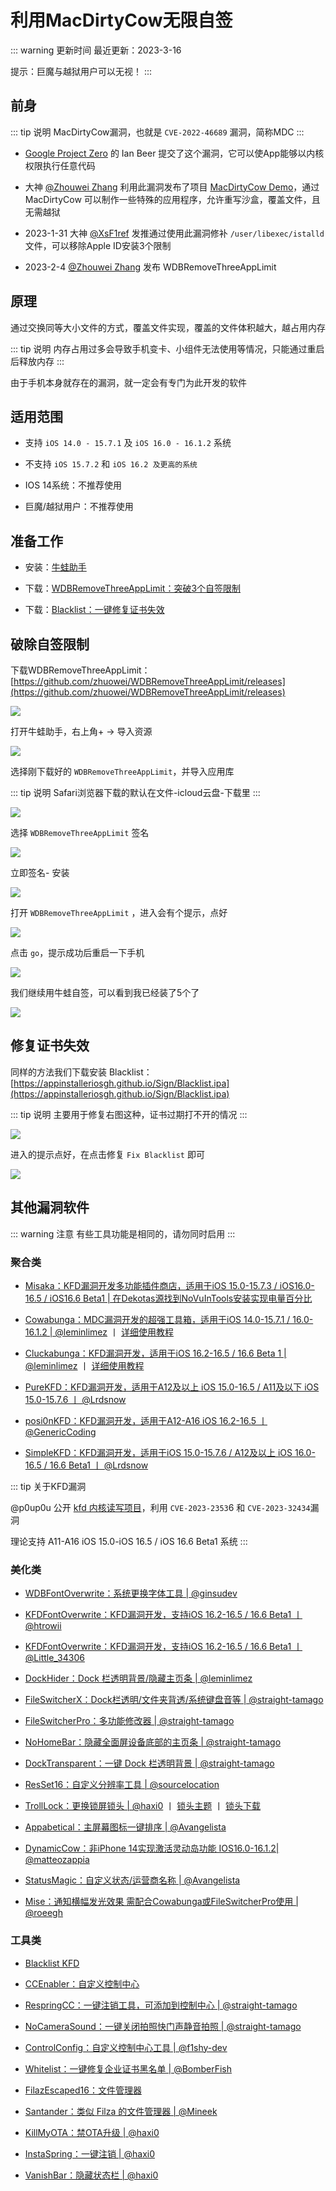 #  利用MacDirtyCow无限自签


::: warning 更新时间
最近更新：2023-3-16

提示：巨魔与越狱用户可以无视！
:::





## 前身

::: tip 说明
MacDirtyCow漏洞，也就是 `CVE-2022-46689` 漏洞，简称MDC
:::

* [Google Project Zero](https://github.com/googleprojectzero) 的 Ian Beer 提交了这个漏洞，它可以使App能够以内核权限执行任意代码

* 大神 [@Zhouwei Zhang](https://twitter.com/Zhouwei) 利用此漏洞发布了项目 [MacDirtyCow Demo](https://github.com/zhuowei/MacDirtyCowDemo)，通过 MacDirtyCow 可以制作一些特殊的应用程序，允许重写沙盒，覆盖文件，且无需越狱

* 2023-1-31 大神 [@XsF1ref](https://twitter.com/XsF1ref) 发推通过使用此漏洞修补 `/user/libexec/istalld` 文件，可以移除Apple ID安装3个限制

* 2023-2-4 [@Zhouwei Zhang](https://twitter.com/Zhouwei) 发布 WDBRemoveThreeAppLimit



## 原理


通过交换同等大小文件的方式，覆盖文件实现，覆盖的文件体积越大，越占用内存

::: tip 说明
内存占用过多会导致手机变卡、小组件无法使用等情况，只能通过重启后释放内存
:::

由于手机本身就存在的漏洞，就一定会有专门为此开发的软件


## 适用范围


* 支持 `iOS 14.0 - 15.7.1` 及 `iOS 16.0 - 16.1.2` 系统

* 不支持 `iOS 15.7.2` 和 `iOS 16.2 及更高的系统`

* IOS 14系统：不推荐使用

* 巨魔/越狱用户：不推荐使用




## 准备工作

* 安装：[牛蛙助手](../bullfrog/)


* 下载：[WDBRemoveThreeAppLimit：突破3个自签限制](https://github.com/zhuowei/WDBRemoveThreeAppLimit/releases)


* 下载：[Blacklist：一键修复证书失效](https://dzp.lanzouy.com/im6L30sv8moj)



## 破除自签限制


下载WDBRemoveThreeAppLimit：[https://github.com/zhuowei/WDBRemoveThreeAppLimit/releases](https://github.com/zhuowei/WDBRemoveThreeAppLimit/releases)

![](../MacDirtyCow/MacDirtyCow-01.png)



打开牛蛙助手，右上角+ -> 导入资源


![](../MacDirtyCow/MacDirtyCow-02.png)


选择刚下载好的 `WDBRemoveThreeAppLimit`，并导入应用库

::: tip 说明
Safari浏览器下载的默认在文件-icloud云盘-下载里
:::

![](../MacDirtyCow/MacDirtyCow-03.png)


选择 `WDBRemoveThreeAppLimit` 签名

![](../MacDirtyCow/MacDirtyCow-04.png)


立即签名- 安装

![](../MacDirtyCow/MacDirtyCow-05.png)


打开 `WDBRemoveThreeAppLimit` ，进入会有个提示，点好

![](../MacDirtyCow/MacDirtyCow-06.png)

点击 `go`，提示成功后重启一下手机

![](../MacDirtyCow/MacDirtyCow-07.png)

我们继续用牛蛙自签，可以看到我已经装了5个了

![](../MacDirtyCow/MacDirtyCow-08.png)



## 修复证书失效

同样的方法我们下载安装 Blacklist：[https://appinstalleriosgh.github.io/Sign/Blacklist.ipa](https://appinstalleriosgh.github.io/Sign/Blacklist.ipa)


::: tip 说明
主要用于修复右图这种，证书过期打不开的情况
:::

![](../MacDirtyCow/MacDirtyCow-09.png)

进入的提示点好，在点击修复 `Fix Blacklist` 即可

![](../MacDirtyCow/MacDirtyCow-10.png)







## 其他漏洞软件

::: warning 注意
有些工具功能是相同的，请勿同时启用
:::



### 聚合类

* [Misaka：KFD漏洞开发多功能插件商店，适用于iOS 15.0-15.7.3 / iOS16.0-16.5 / iOS16.6 Beta1 | 在Dekotas源找到NoVuInTools安装实现电量百分比](https://dzp.lanzouj.com/iQ0EB19vvona)

* [Cowabunga：MDC漏洞开发的超强工具箱，适用于iOS 14.0-15.7.1 / 16.0-16.1.2 | @leminlimez](https://github.com/leminlimez/Cowabunga/releases) 丨 [详细使用教程](https://mp.weixin.qq.com/s/Kx7EE_VF0ozdPagUq4PPFA)


* [Cluckabunga：KFD漏洞开发，适用于iOS 16.2-16.5 / 16.6 Beta 1 | @leminlimez](https://github.com/leminlimez/Cluckabunga/releases) 丨 [详细使用教程](https://mp.weixin.qq.com/s/PMtNLWHIBmI2vOVGw_k5vw)


* [PureKFD：KFD漏洞开发，适用于A12及以上 iOS 15.0-16.5 / A11及以下 iOS 15.0-15.7.6 丨 @Lrdsnow](https://github.com/Lrdsnow/PureKFD/releases)

* [posi0nKFD：KFD漏洞开发，适用于A12-A16 iOS 16.2-16.5 丨 @GenericCoding](https://github.com/GenericCoding/kfd/releases)

* [SimpleKFD：KFD漏洞开发，适用于iOS 15.0-15.7.6 / A12及以上 iOS 16.0-16.5 / 16.6 Beta1 丨 @Lrdsnow](https://github.com/Lrdsnow/SimpleKFD/releases)


::: tip 关于KFD漏洞

@p0up0u 公开 [kfd 内核读写项目](https://github.com/felix-pb/kfd)，利用 `CVE-2023-2353`6 和 `CVE-2023-32434`漏洞

理论支持 A11-A16 iOS 15.0-iOS 16.5 / iOS 16.6 Beta1 系统
:::




### 美化类

* [WDBFontOverwrite：系统更换字体工具 | @ginsudev](https://github.com/ginsudev/WDBFontOverwrite/releases)

* [KFDFontOverwrite：KFD漏洞开发，支持iOS 16.2-16.5 / 16.6 Beta1 丨 @htrowii](https://github.com/hrtowii/WDBFontOverwrite)

* [KFDFontOverwrite：KFD漏洞开发，支持iOS 16.2-16.5 / 16.6 Beta1 丨 @Little_34306](https://github.com/34306/iPA/releases)

* [DockHider：Dock 栏透明背景/隐藏主页条 | @leminlimez](https://github.com/leminlimez/DockHider/releases)

* [FileSwitcherX：Dock栏透明/文件夹背透/系统键盘音等 | @straight-tamago](https://github.com/straight-tamago/FileSwitcherX/releases)

* [FileSwitcherPro：多功能修改器 | @straight-tamago](https://github.com/straight-tamago/FileSwitcherPro)

* [NoHomeBar：隐藏全面屏设备底部的主页条 | @straight-tamago](https://github.com/straight-tamago/NoHomeBar/releases)

* [DockTransparent：一键 Dock 栏透明背景 | @straight-tamago](https://github.com/straight-tamago/DockTransparent/releases)

* [ResSet16：自定义分辨率工具 | @sourcelocation](https://github.com/sourcelocation/ResSet16/releases)

* [TrollLock：更换锁屏锁头  | @haxi0](https://github.com/haxi0/TrollLock-Reborn) 丨 [锁头主题](https://github.com/YangJiiii/trolllock) 丨 [锁头下载](http://www.lockstore.top/)

* [Appabetical：主屏幕图标一键排序 | @Avangelista ](https://github.com/Avangelista/Appabetical/releases)

* [DynamicCow：非iPhone 14实现激活灵动岛功能 IOS16.0-16.1.2| @matteozappia](https://github.com/matteozappia/DynamicCow/releases)

* [StatusMagic：自定义状态/运营商名称 | @Avangelista](https://github.com/Avangelista/StatusMagic/releases)

* [Mise：通知横幅发光效果 需配合Cowabunga或FileSwitcherPro使用 | @roeegh](https://github.com/roeegh/Mise/releases)




### 工具类

* [Blacklist KFD](https://appinstalleriosgh.github.io/Sign/Blacklist%20KFD.ipa)

* [CCEnabler：自定义控制中心](https://dzp.lanzouy.com/iENu60tb36za)

* [RespringCC：一键注销工具，可添加到控制中心 | @straight-tamago](https://github.com/straight-tamago/RespringCC/releases)

* [NoCameraSound：一键关闭拍照快门声静音拍照 | @straight-tamago](https://github.com/straight-tamago/NoCameraSound/releases)

* [ControlConfig：自定义控制中心工具 | @f1shy-dev](https://github.com/BomberFish/ControlConfig/releases)

* [Whitelist：一键修复企业证书黑名单 | @BomberFish](https://github.com/BomberFish/Whitelist/releases)

* [FilazEscaped16：文件管理器](https://basvtdevelopments.com/filzaescaped)

* [Santander：类似 Filza 的文件管理器 | @Mineek](https://github.com/34306/iPA/releases/tag/Santander_iPA)

* [KillMyOTA：禁OTA升级 | @haxi0](https://github.com/haxi0/KillMyOTA)

* [InstaSpring：一键注销 | @haxi0](https://github.com/haxi0/InstaSpring)

* [VanishBar：隐藏状态栏 | @haxi0](https://github.com/haxi0/VanishBar)
